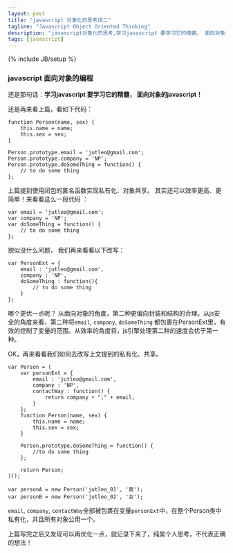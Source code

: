 ```yaml
---
layout: post
title: "javascript 对象化的思考续二"
tagline: "Javascript Object Oriented Thinking"
description: "javascript对象化的思考,学习javascript 要学习它的精髓， 面向对象的javascript！ "
tags: [javascript]
---
```

{% include JB/setup %}

### javascript 面向对象的编程  
  
还是那句话：**学习javascript 要学习它的精髓， 面向对象的javascript！**  

还是再来看上篇，看如下代码：  
	
	function Person(name, sex) {
		this.name = name;
		this.sex = sex;
	}
	
	Person.prototype.email = 'jutleo@gmail.com';
	Person.prototype.company = 'NP';
	Person.prototype.doSomeThing = function() {
		// to do some thing
	};
	
上篇提到使用闭包的匿名函数实现私有化、对象共享。 其实还可以效率更高、更简单！来看看这么一段代码 ：  
	
	var email = 'jutleo@gmail.com';
	var company = 'NP';
	var doSomeThing = function() {
		// to do some thing
	};
	
貌似没什么问题， 我们再来看看以下改写：  
	
	var PersonExt = {
		email : 'jutleo@gmail.com',
		company : 'NP',
		doSomeThing : function(){
			// to do some thing
		}
	};
	
哪个更优一点呢？ 从面向对象的角度，第二种更偏向封装和结构的合理。从js安全的角度来看，第二种将`email`, `company`, `doSomeThing`
都包裹在PersonExt里，有效的控制了变量的范围。从效率的角度将，js引擎处理第二种的速度会优于第一种。

OK，再来看看我们如何去改写上文提到的私有化、共享。  
	
	var Person = (
		var personExt = {
			email : 'jutleo@gmail.com',
			company : 'NP',
			contactWay : function() {
				return company + ";" + email;
			}
		};
		function Person(name, sex) {
			this.name = name;
			this.sex = sex;
		}
		
		Person.prototype.doSomeThing = function() {
			//to do some thing
		};
		
		return Person;
	)();
	
	var personA = new Person('jutleo_01', '男');
	var personB = new Person('jutleo_02', '女');

`email`, `company`, `contactWay`全部被包裹在变量`personExt`中，在整个Person类中私有化，并且所有对象公用一个。 
	
上篇写完之后又发现可以再优化一点，就记录下来了，纯属个人思考，不代表正确的想法！
  